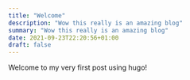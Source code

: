 ```yaml
---
title: "Welcome"
description: "Wow this really is an amazing blog"
summary: "Wow this really is an amazing blog"
date: 2021-09-23T22:20:56+01:00
draft: false
---
```


Welcome to my very first post using hugo!


